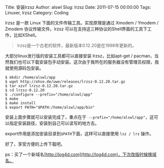 Title: 安装lrzsz
Author: alswl
Slug: lrzsz
Date: 2011-07-15 00:00:00
Tags: Linuxer, lrzsz
Category: Coding

lrzsz 是一款 Linux 下面的文件传输工具。实现原理是通过 Xmodem / Ymodem / Zmodem 协议传输文件。lrzsz
可以在支持这三种协议的Shell界面的工具下工作，比如XShell。

> lrzsz是一个古老的软件，最新版本0.12.20是在1998年更新的。

大部分linux发行版的安装工具都可以直接安装 lrzsz，比如apt-get /
pacman，当然我们也可以下载安装包手动安装。这次由于我所在的服务器没有管理员权限，我就使用源码包安装。

    
    $ mkdir /home/alswl/app
    $ wget http://ohse.de/uwe/releases/lrzsz-0.12.20.tar.gz
    $ tar xzvf lrzsz-0.12.20.tar.gz
    $ cd lrzsz-0.12.20
    $ ./configure --prefix="/home/alswl/app"
    $ make
    $ make install
    $ export PATH="$PATH:/home/alswl/app/bin"
    

安装上面步骤就可以安装完成了，重点在于` --prefix="/home/alswl/app"`，这可以指定安装路径，安装到自己可以读写的地方去。

export作用是添加安装目录到`$PATH`下面，这样可以直接使用 `lsz
/ lrz` 操作。

好了，享受方便的上传下载吧。

ps：买了一个新域名[http://log4d.com](http://log4d.com)，下次改版时候换域名。

